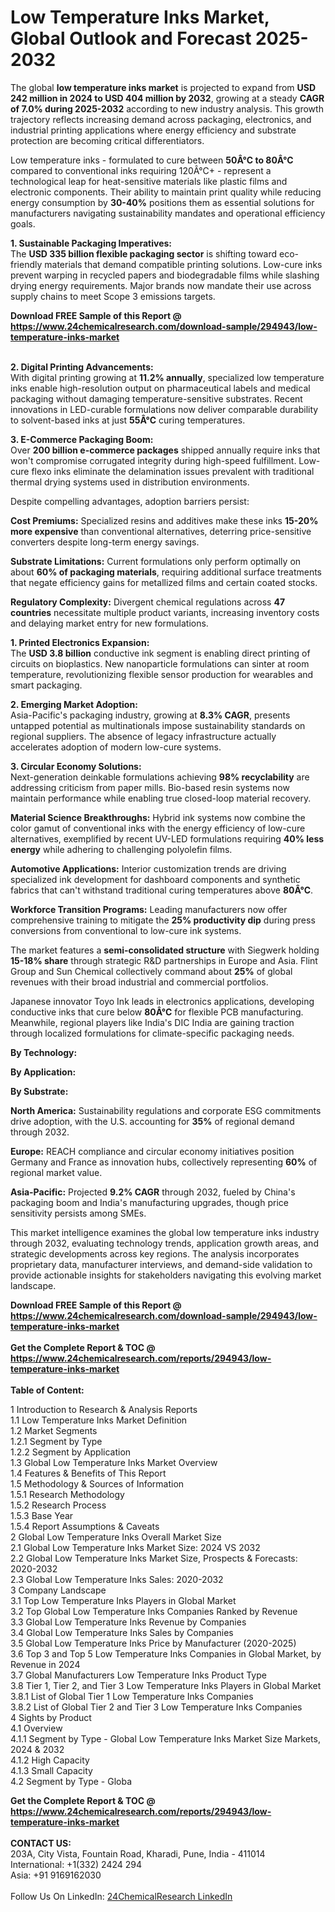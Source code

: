 <h1>Low Temperature Inks Market, Global Outlook and Forecast 2025-2032</h1><p>The global <strong>low temperature inks market</strong> is projected to expand from <strong>USD 242 million in 2024 to USD 404 million by 2032</strong>, growing at a steady <strong>CAGR of 7.0% during 2025-2032</strong> according to new industry analysis. This growth trajectory reflects increasing demand across packaging, electronics, and industrial printing applications where energy efficiency and substrate protection are becoming critical differentiators.</p><p>Low temperature inks - formulated to cure between <strong>50Â°C to 80Â°C</strong> compared to conventional inks requiring 120Â°C+ - represent a technological leap for heat-sensitive materials like plastic films and electronic components. Their ability to maintain print quality while reducing energy consumption by <strong>30-40%</strong> positions them as essential solutions for manufacturers navigating sustainability mandates and operational efficiency goals.</p><p><strong>1. Sustainable Packaging Imperatives:</strong><br>
The <strong>USD 335 billion flexible packaging sector</strong> is shifting toward eco-friendly materials that demand compatible printing solutions. Low-cure inks prevent warping in recycled papers and biodegradable films while slashing drying energy requirements. Major brands now mandate their use across supply chains to meet Scope 3 emissions targets.</p><div><b>Download FREE Sample of this Report @ 
            <a href="https://www.24chemicalresearch.com/download-sample/294943/low-temperature-inks-market">
            https://www.24chemicalresearch.com/download-sample/294943/low-temperature-inks-market</a></b></div><br><p><strong>2. Digital Printing Advancements:</strong><br>
With digital printing growing at <strong>11.2% annually</strong>, specialized low temperature inks enable high-resolution output on pharmaceutical labels and medical packaging without damaging temperature-sensitive substrates. Recent innovations in LED-curable formulations now deliver comparable durability to solvent-based inks at just <strong>55Â°C</strong> curing temperatures.</p><p><strong>3. E-Commerce Packaging Boom:</strong><br>
Over <strong>200 billion e-commerce packages</strong> shipped annually require inks that won't compromise corrugated integrity during high-speed fulfillment. Low-cure flexo inks eliminate the delamination issues prevalent with traditional thermal drying systems used in distribution environments.</p><p>Despite compelling advantages, adoption barriers persist:</p><p><strong>Cost Premiums:</strong> Specialized resins and additives make these inks <strong>15-20% more expensive</strong> than conventional alternatives, deterring price-sensitive converters despite long-term energy savings.</p><p><strong>Substrate Limitations:</strong> Current formulations only perform optimally on about <strong>60% of packaging materials</strong>, requiring additional surface treatments that negate efficiency gains for metallized films and certain coated stocks.</p><p><strong>Regulatory Complexity:</strong> Divergent chemical regulations across <strong>47 countries</strong> necessitate multiple product variants, increasing inventory costs and delaying market entry for new formulations.</p><p><strong>1. Printed Electronics Expansion:</strong><br>
The <strong>USD 3.8 billion</strong> conductive ink segment is enabling direct printing of circuits on bioplastics. New nanoparticle formulations can sinter at room temperature, revolutionizing flexible sensor production for wearables and smart packaging.</p><p><strong>2. Emerging Market Adoption:</strong><br>
Asia-Pacific's packaging industry, growing at <strong>8.3% CAGR</strong>, presents untapped potential as multinationals impose sustainability standards on regional suppliers. The absence of legacy infrastructure actually accelerates adoption of modern low-cure systems.</p><p><strong>3. Circular Economy Solutions:</strong><br>
Next-generation deinkable formulations achieving <strong>98% recyclability</strong> are addressing criticism from paper mills. Bio-based resin systems now maintain performance while enabling true closed-loop material recovery.</p><p><strong>Material Science Breakthroughs:</strong> Hybrid ink systems now combine the color gamut of conventional inks with the energy efficiency of low-cure alternatives, exemplified by recent UV-LED formulations requiring <strong>40% less energy</strong> while adhering to challenging polyolefin films.</p><p><strong>Automotive Applications:</strong> Interior customization trends are driving specialized ink development for dashboard components and synthetic fabrics that can't withstand traditional curing temperatures above <strong>80Â°C</strong>.</p><p><strong>Workforce Transition Programs:</strong> Leading manufacturers now offer comprehensive training to mitigate the <strong>25% productivity dip</strong> during press conversions from conventional to low-cure ink systems.</p><p>The market features a <strong>semi-consolidated structure</strong> with Siegwerk holding <strong>15-18% share</strong> through strategic R&amp;D partnerships in Europe and Asia. Flint Group and Sun Chemical collectively command about <strong>25%</strong> of global revenues with their broad industrial and commercial portfolios.</p><p>Japanese innovator Toyo Ink leads in electronics applications, developing conductive inks that cure below <strong>80Â°C</strong> for flexible PCB manufacturing. Meanwhile, regional players like India's DIC India are gaining traction through localized formulations for climate-specific packaging needs.</p><p><strong>By Technology:</strong></p><p><strong>By Application:</strong></p><p><strong>By Substrate:</strong></p><p><strong>North America:</strong> Sustainability regulations and corporate ESG commitments drive adoption, with the U.S. accounting for <strong>35%</strong> of regional demand through 2032.</p><p><strong>Europe:</strong> REACH compliance and circular economy initiatives position Germany and France as innovation hubs, collectively representing <strong>60%</strong> of regional market value.</p><p><strong>Asia-Pacific:</strong> Projected <strong>9.2% CAGR</strong> through 2032, fueled by China's packaging boom and India's manufacturing upgrades, though price sensitivity persists among SMEs.</p><p>This market intelligence examines the global low temperature inks industry through 2032, evaluating technology trends, application growth areas, and strategic developments across key regions. The analysis incorporates proprietary data, manufacturer interviews, and demand-side validation to provide actionable insights for stakeholders navigating this evolving market landscape.</p><div><b>Download FREE Sample of this Report @ 
            <a href="https://www.24chemicalresearch.com/download-sample/294943/low-temperature-inks-market">
            https://www.24chemicalresearch.com/download-sample/294943/low-temperature-inks-market</a></b></div><br><div><b>Get the Complete Report & TOC @ 
            <a href="https://www.24chemicalresearch.com/reports/294943/low-temperature-inks-market">
            https://www.24chemicalresearch.com/reports/294943/low-temperature-inks-market</a></b></div><br>
            <b>Table of Content:</b><p>1 Introduction to Research & Analysis Reports<br />
 1.1 Low Temperature Inks Market Definition<br />
 1.2 Market Segments<br />
 1.2.1 Segment by Type<br />
 1.2.2 Segment by Application<br />
 1.3 Global Low Temperature Inks Market Overview<br />
 1.4 Features & Benefits of This Report<br />
 1.5 Methodology & Sources of Information<br />
 1.5.1 Research Methodology<br />
 1.5.2 Research Process<br />
 1.5.3 Base Year<br />
 1.5.4 Report Assumptions & Caveats<br />
2 Global Low Temperature Inks Overall Market Size<br />
 2.1 Global Low Temperature Inks Market Size: 2024 VS 2032<br />
 2.2 Global Low Temperature Inks Market Size, Prospects & Forecasts: 2020-2032<br />
 2.3 Global Low Temperature Inks Sales: 2020-2032<br />
3 Company Landscape<br />
 3.1 Top Low Temperature Inks Players in Global Market<br />
 3.2 Top Global Low Temperature Inks Companies Ranked by Revenue<br />
 3.3 Global Low Temperature Inks Revenue by Companies<br />
 3.4 Global Low Temperature Inks Sales by Companies<br />
 3.5 Global Low Temperature Inks Price by Manufacturer (2020-2025)<br />
 3.6 Top 3 and Top 5 Low Temperature Inks Companies in Global Market, by Revenue in 2024<br />
 3.7 Global Manufacturers Low Temperature Inks Product Type<br />
 3.8 Tier 1, Tier 2, and Tier 3 Low Temperature Inks Players in Global Market<br />
 3.8.1 List of Global Tier 1 Low Temperature Inks Companies<br />
 3.8.2 List of Global Tier 2 and Tier 3 Low Temperature Inks Companies<br />
4 Sights by Product<br />
 4.1 Overview<br />
 4.1.1 Segment by Type - Global Low Temperature Inks Market Size Markets, 2024 & 2032<br />
 4.1.2 High Capacity<br />
 4.1.3 Small Capacity<br />
 4.2 Segment by Type - Globa</p><div><b>Get the Complete Report & TOC @ 
            <a href="https://www.24chemicalresearch.com/reports/294943/low-temperature-inks-market">
            https://www.24chemicalresearch.com/reports/294943/low-temperature-inks-market</a></b></div><br><b>CONTACT US:</b><br>
            203A, City Vista, Fountain Road, Kharadi, Pune, India - 411014<br>
            International: +1(332) 2424 294<br>
            Asia: +91 9169162030 <br><br>
            Follow Us On LinkedIn: <a href="https://www.linkedin.com/company/24chemicalresearch/">24ChemicalResearch LinkedIn</a>